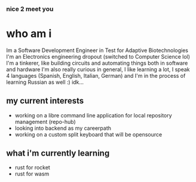 ### nice 2 meet you

# who am i
Im a Software Development Engineer in Test for Adaptive Biotechnologies
I'm an Electronics engineering dropout (switched to Computer Science lol)
I'm a tinkerer, like building circuits and automating things both in software and hardware
I'm also really curious in general, I like learning a lot, I speak 4 languages (Spanish, English, Italian, German) and I'm in the process of learning Russian as well :)
idk...

## my current interests
- working on a libre command line application for local repository management (repo-hub)
- looking into backend as my careerpath
- working on a custom split keyboard that will be opensource

## what i'm currently learning
- rust for rocket
- rust for wasm

<!--
**maurogarciac/maurogarciac** is a ✨ _special_ ✨ repository because its `README.md` (this file) appears on your GitHub profile.

Here are some ideas to get you started:

- 🔭 I’m currently working on ...
- 🌱 I’m currently learning ...
- 👯 I’m looking to collaborate on ...
- 🤔 I’m looking for help with ...
- 💬 Ask me about ...
- 📫 How to reach me: ...
- 😄 Pronouns: ...
- ⚡ Fun fact: ...
-->
